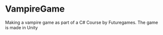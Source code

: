 # VampireGame
Making a vampire game as part of a C# Course by Futuregames. The game is made in Unity
